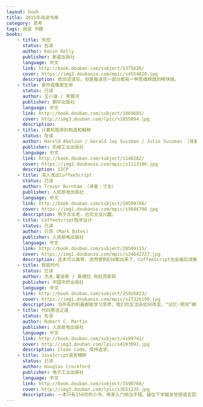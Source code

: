 ```yaml
---
layout: book
title: 2015年阅读书单
category: 思考
tags: 阅读 书籍
books: 
    - title: 失控
      status: 在读
      author: Kevin Kelly
      publisher: 新星出版社
      language: 中文
      link: http://book.douban.com/subject/5375620/
      cover: https://img3.doubanio.com/mpic/s4554820.jpg
      description: 依旧没读完，但是每读完一部分都有一种思维释放的畅快感。
    - title: 爱你就像爱生命
      status: 已读
      author: 王小波 / 李银河
      publisher: 朝华出版社
      language: 中文
      link: http://book.douban.com/subject/1069685/
      cover: http://img3.douban.com/lpic/s1055094.jpg
      description: 
    - title: 计算机程序的构造和解释
      status: 在读
      author: Harold Abelson / Gerald Jay Sussman / Julie Sussman （译者： 裘宗燕）
      publisher: 机械工业出版社
      language: 中文
      link: http://book.douban.com/subject/1148282/
      cover: https://img3.doubanio.com/mpic/s1113106.jpg
      description: SICP
    - title: 深入浅出CoffeeScript
      status: 已读
      author: Trevor Burnham （译者：寸志）
      publisher: 人民邮电出版社
      language: 中文
      link: http://book.douban.com/subject/10599786/
      cover: https://img1.doubanio.com/mpic/s9046798.jpg
      description: 例子太古老，也完全没兴趣。
    - title: CoffeeScript程序设计
      status: 已读
      author: 贝茨 (Mark Bates)
      publisher: 人民邮电出版社
      language: 中文
      link: http://book.douban.com/subject/20509115/
      cover: https://img1.doubanio.com/mpic/s24642727.jpg
      description: 这本可以推荐，进而想到ES6都出来了，CoffeeScript也会被后浪推前浪了吧。
    - title: 智能时代
      status: 已读
      author: 杰夫.霍金斯 / 桑德拉.布拉克斯莉 
      publisher: 中国华侨出版社
      language: 中文
      link: http://book.douban.com/subject/25926823/
      cover: https://img1.doubanio.com/mpic/s27326199.jpg
      description: 当所有的机器都能学习思考，我们的生活会如何改变。“记忆-预测”模型，太棒！描述了人脑如何工作以及机器学习长期没有进步的原因。
    - title: 代码整洁之道
      status: 在读
      author: Robert C. Martin
      publisher: 人民邮电出版社
      language: 中文
      link: http://book.douban.com/subject/4199741/
      cover: http://img3.douban.com/lpic/s4103991.jpg
      description: Clean Code，保持追求。   
    - title: JavaScript语言精粹
      status: 已读
      author: Douglas Crockford 
      publisher: 电子工业出版社
      language: 中文
      link: http://book.douban.com/subject/3590768/
      cover: http://img3.douban.com/lpic/s3651235.jpg
      description: 一本只有150页的小书，用来入门相当不错。越往下学越发觉得语言层面的东西不重要，了解到一定的语言特性即可，写代码才是关键。
---
```

